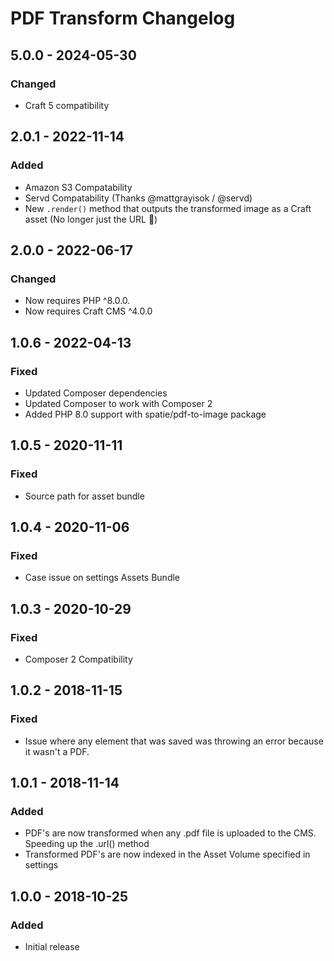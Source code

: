 # PDF Transform Changelog

## 5.0.0 - 2024-05-30
### Changed
- Craft 5 compatibility

## 2.0.1 - 2022-11-14
### Added
- Amazon S3 Compatability
- Servd Compatability (Thanks @mattgrayisok / @servd)
- New `.render()` method that outputs the transformed image as a Craft asset (No longer just the URL 🎉)

## 2.0.0 - 2022-06-17
### Changed
- Now requires PHP ^8.0.0.
- Now requires Craft CMS ^4.0.0

## 1.0.6 - 2022-04-13
### Fixed
- Updated Composer dependencies
- Updated Composer to work with Composer 2
- Added PHP 8.0 support with spatie/pdf-to-image package

## 1.0.5 - 2020-11-11
### Fixed
- Source path for asset bundle

## 1.0.4 - 2020-11-06
### Fixed
- Case issue on settings Assets Bundle

## 1.0.3 - 2020-10-29
### Fixed
- Composer 2 Compatibility

## 1.0.2 - 2018-11-15
### Fixed
- Issue where any element that was saved was throwing an error because it wasn't a PDF.

## 1.0.1 - 2018-11-14
### Added
- PDF's are now transformed when any .pdf file is uploaded to the CMS. Speeding up the .url() method
- Transformed PDF's are now indexed in the Asset Volume specified in settings

## 1.0.0 - 2018-10-25
### Added
- Initial release
